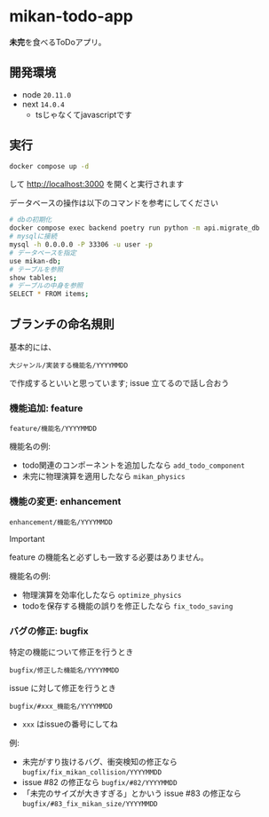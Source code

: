 # mikan-todo-app

**未完**を食べるToDoアプリ。

## 開発環境

- node ``20.11.0``
- next ``14.0.4``
  - tsじゃなくてjavascriptです

## 実行

```bash
docker compose up -d
```

して [http://localhost:3000](http://localhost:3000) を開くと実行されます

データベースの操作は以下のコマンドを参考にしてください

```bash
# dbの初期化
docker compose exec backend poetry run python -m api.migrate_db
# mysqlに接続
mysql -h 0.0.0.0 -P 33306 -u user -p
# データベースを指定
use mikan-db;
# テーブルを参照
show tables;
# デーブルの中身を参照
SELECT * FROM items;
```

## ブランチの命名規則

基本的には、

```text
大ジャンル/実装する機能名/YYYYMMDD
```

で作成するといいと思っています; issue 立てるので話し合おう

### 機能追加: feature

```text
feature/機能名/YYYYMMDD
```

機能名の例:

- todo関連のコンポーネントを追加したなら ``add_todo_component``
- 未完に物理演算を適用したなら ``mikan_physics``

### 機能の変更: enhancement

```text
enhancement/機能名/YYYYMMDD
```

> [!IMPORTANT]
> feature の機能名と必ずしも一致する必要はありません。

機能名の例:

- 物理演算を効率化したなら ``optimize_physics``
- todoを保存する機能の誤りを修正したなら ``fix_todo_saving``

### バグの修正: bugfix

特定の機能について修正を行うとき

```text
bugfix/修正した機能名/YYYYMMDD
```

issue に対して修正を行うとき

```text
bugfix/#xxx_機能名/YYYYMMDD
```

- ``xxx`` はissueの番号にしてね

例:

- 未完がすり抜けるバグ、衝突検知の修正なら ``bugfix/fix_mikan_collision/YYYYMMDD``
- issue #82 の修正なら ``bugfix/#82/YYYYMMDD``
- 「未完のサイズが大きすぎる」とかいう issue #83 の修正なら ``bugfix/#83_fix_mikan_size/YYYYMMDD``
